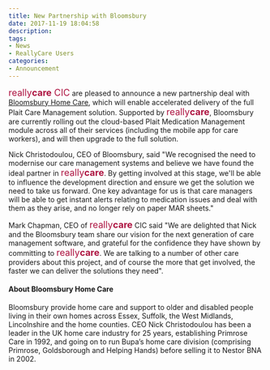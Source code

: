 ```yaml
---
title: New Partnership with Bloomsbury
date: 2017-11-19 18:04:58
description:
tags:
- News
- ReallyCare Users
categories:
- Announcement
---
```

<span style="font-size: large; color:#ad1340">really<span style="font-weight:bold">care</span> CIC</span> are pleased to announce a new partnership deal with [Bloomsbury Home Care](http://www.bloomsburyhomecare.com/), which will enable accelerated delivery of the full Plait Care Management solution.  Supported by <span style="font-size: large; color:#ad1340">really<span style="font-weight:bold">care</span></span>, Bloomsbury are currently rolling out the cloud-based Plait Medication Management module across all of their services (including the mobile app for care workers), and will then upgrade to the full solution.
 
Nick Christodoulou, CEO of Bloomsbury, said "We recognised the need to modernise our care management systems and believe we have found the ideal partner in <span style="font-size: large; color:#ad1340">really<span style="font-weight:bold">care</span></span>.  By getting involved at this stage, we'll be able to influence the development direction and ensure we get the solution we need to take us forward.  One key advantage for us is that care managers will be able to get instant alerts relating to medication issues and deal with them as they arise, and no longer rely on paper MAR sheets."
 
Mark Chapman, CEO of <span style="font-size: large; color:#ad1340">really<span style="font-weight:bold">care</span></span> CIC said "We are delighted that Nick and the Bloomsbury team share our vision for the next generation of care management software, and grateful for the confidence they have shown by committing to <span style="font-size: large; color:#ad1340">really<span style="font-weight:bold">care</span></span>.  We are talking to a number of other care providers about this project, and of course the more that get involved, the faster we can deliver the solutions they need".
 
#### About Bloomsbury Home Care
Bloomsbury provide home care and support to older and disabled people living in their own homes across Essex, Suffolk, the West Midlands, Lincolnshire and the home counties.  CEO Nick Christodoulou has been a leader in the UK home care industry for 25 years, establishing Primrose Care in 1992, and going on to run Bupa’s home care division (comprising Primrose, Goldsborough and Helping Hands) before selling it to Nestor BNA in 2002. 
